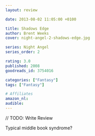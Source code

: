 ```yaml
---
layout: review

date: 2013-08-02 11:05:00 +0100

title: Shadows Edge
author: Brent Weeks
cover: night-angel-2-shadows-edge.jpg

series: Night Angel
series_order: 2

rating: 3.0
published: 2008
goodreads_id: 3754016

categories: ["Fantasy"]
tags: ["Fantasy"]

# Affiliates
amazon_nl: 
audible: 
---
```


// TODO: Write Review

Typical middle book syndrome?
